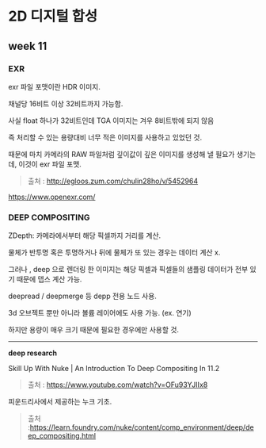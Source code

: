 2D 디지털 합성
===========
week 11
-----------

### EXR ###

exr 파일 포맷이란 HDR 이미지. 

채널당 16비트 이상 32비트까지 가능함.

 
사실 float 하나가 32비트인데 TGA 이미지는 겨우 8비트밖에 되지 않음

즉 처리할 수 있는 용량대비 너무 적은 이미지를 사용하고 있었던 것. 

때문에 마치 카메라의 RAW 파일처럼 깊이값이 깊은 이미지를 생성해 낼 필요가 생기는데, 이것이 exr 파일 포맷. 

>출처 : http://egloos.zum.com/chulin28ho/v/5452964


https://www.openexr.com/

### DEEP COMPOSITING ###

ZDepth: 카메라에서부터 해당 픽셀까지 거리를 계산.

물체가 반투명 혹은 투명하거나 뒤에 물체가 또 있는 경우는 데이터 계산 x.

그러나 , deep 으로 렌더링 한 이미지는 해당 픽셀과 픽셀들의 샘플링 데이터가 전부 있기 때문에 뎁스 계산 가능.

deepread / deepmerge 등 depp 전용 노드 사용.


3d 오브젝트 뿐만 아니라 볼륨 레이어에도 사용 가능. (ex. 연기)

하지만 용량이 매우 크기 때문에 필요한 경우에만 사용할 것.

--------

**deep research**

Skill Up With Nuke | An Introduction To Deep Compositing In 11.2

> 출처 : https://www.youtube.com/watch?v=OFu93YJIIx8


피운드리사에서 제공하는 누크 기초.

> 출처 :https://learn.foundry.com/nuke/content/comp_environment/deep/deep_compositing.html

